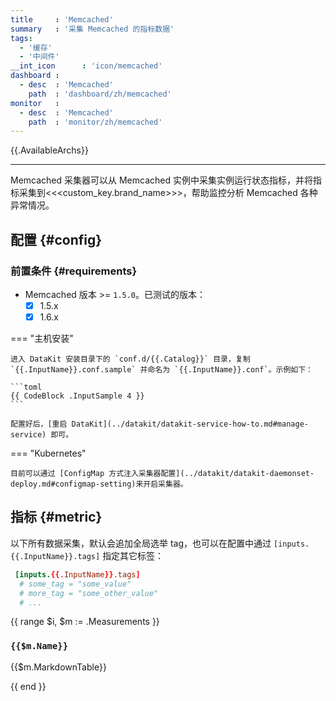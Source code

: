 ```yaml
---
title     : 'Memcached'
summary   : '采集 Memcached 的指标数据'
tags:
  - '缓存'
  - '中间件'
__int_icon      : 'icon/memcached'
dashboard :
  - desc  : 'Memcached'
    path  : 'dashboard/zh/memcached'
monitor   :
  - desc  : 'Memcached'
    path  : 'monitor/zh/memcached' 
---
```


{{.AvailableArchs}}

---

Memcached 采集器可以从 Memcached 实例中采集实例运行状态指标，并将指标采集到<<<custom_key.brand_name>>>，帮助监控分析 Memcached 各种异常情况。

## 配置 {#config}

### 前置条件 {#requirements}

- Memcached 版本 >= `1.5.0`。已测试的版本：
    - [x] 1.5.x
    - [x] 1.6.x

<!-- markdownlint-disable MD046 -->
=== "主机安装"

    进入 DataKit 安装目录下的 `conf.d/{{.Catalog}}` 目录，复制 `{{.InputName}}.conf.sample` 并命名为 `{{.InputName}}.conf`。示例如下：
    
    ```toml
    {{ CodeBlock .InputSample 4 }}
    ```

    配置好后，[重启 DataKit](../datakit/datakit-service-how-to.md#manage-service) 即可。

=== "Kubernetes"

    目前可以通过 [ConfigMap 方式注入采集器配置](../datakit/datakit-daemonset-deploy.md#configmap-setting)来开启采集器。
<!-- markdownlint-enable -->

## 指标 {#metric}

以下所有数据采集，默认会追加全局选举 tag，也可以在配置中通过 `[inputs.{{.InputName}}.tags]` 指定其它标签：

``` toml
 [inputs.{{.InputName}}.tags]
  # some_tag = "some_value"
  # more_tag = "some_other_value"
  # ...
```

{{ range $i, $m := .Measurements }}

### `{{$m.Name}}`

{{$m.MarkdownTable}}

{{ end }}
